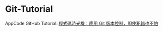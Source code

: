 # Git-Tutorial
AppCode GitHub Tutorial:
[程式碼時光機：應用 Git 版本控制，即使犯錯也不怕](https://www.appcoda.com.tw/git-xcode/)

